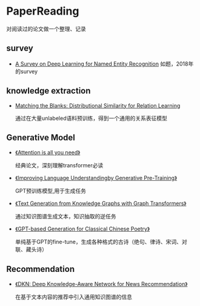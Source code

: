 # PaperReading
对阅读过的论文做一个整理、记录
## survey
- [A Survey on Deep Learning for Named Entity Recognition](../master/notes/survey-NER.md)
    如题，2018年的survey

## knowledge extraction
- [Matching the Blanks: Distributional Similarity for Relation Learning](../master/notes/MTB.md)
    
    通过在大量unlabeled语料预训练，得到一个通用的关系表征模型
 
## Generative Model
- [《Attention is all you need》](../master/notes/Transformer.md)

    经典论文，深刻理解transformer必读

- [《Improving Language Understandingby Generative Pre-Training》](../master/notes/GPT.md)

    GPT预训练模型,用于生成任务

- [《Text Generation from Knowledge Graphs with Graph Transformers》](../master/notes/TextFromKG.md)

    通过知识图谱生成文本，知识抽取的逆任务

- [《GPT-based Generation for Classical Chinese Poetry》](../master/notes/GPT-Chinese-poetry.md)

  单纯基于GPT的fine-tune，生成各种格式的古诗（绝句、律诗、宋词、对联、藏头诗）

## Recommendation
- [《DKN: Deep Knowledge-Aware Network for News Recommendation》](../master/notes/DKN-news-recommend.md)

  在基于文本内容的推荐中引入通用知识图谱的信息
